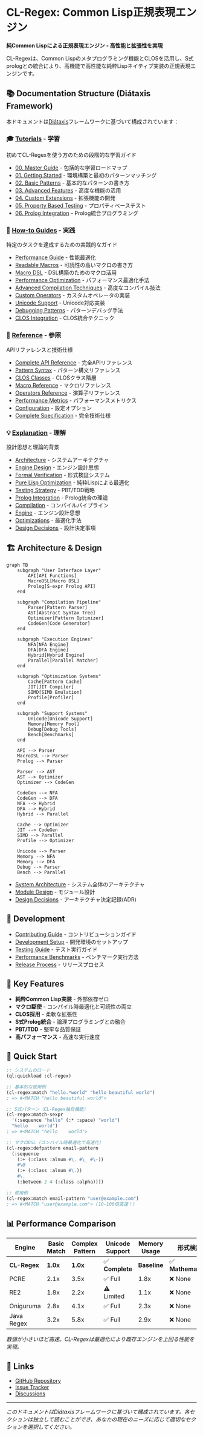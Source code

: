 # CL-Regex: Common Lisp正規表現エンジン

**純Common Lispによる正規表現エンジン - 高性能と拡張性を実現**

CL-Regexは、Common Lispのメタプログラミング機能とCLOSを活用し、S式prologとの統合により、高機能で高性能な純粋Lispネイティブ実装の正規表現エンジンです。

## 📚 Documentation Structure (Diátaxis Framework)

本ドキュメントは[Diátaxis](https://diataxis.fr/)フレームワークに基づいて構成されています：

### 🎓 [Tutorials](./tutorials/) - 学習
初めてCL-Regexを使う方のための段階的な学習ガイド
- [00. Master Guide](./tutorials/00-master-guide.md) - 包括的な学習ロードマップ
- [01. Getting Started](./tutorials/01-getting-started.md) - 環境構築と最初のパターンマッチング
- [02. Basic Patterns](./tutorials/02-basic-patterns.md) - 基本的なパターンの書き方
- [03. Advanced Features](./tutorials/03-advanced-features.md) - 高度な機能の活用
- [04. Custom Extensions](./tutorials/04-custom-extensions.md) - 拡張機能の開発
- [05. Property Based Testing](./tutorials/05-property-based-testing.md) - プロパティベーステスト
- [06. Prolog Integration](./tutorials/06-prolog-integration.md) - Prolog統合プログラミング

### 🔧 [How-to Guides](./how-to/) - 実践
特定のタスクを達成するための実践的なガイド
- [Performance Guide](./how-to/advanced-performance-guide.md) - 性能最適化
- [Readable Macros](./how-to/readable-macros.md) - 可読性の高いマクロの書き方
- [Macro DSL](./how-to/macro-dsl.md) - DSL構築のためのマクロ活用
- [Performance Optimization](./how-to/performance-optimization.md) - パフォーマンス最適化手法
- [Advanced Compilation Techniques](./how-to/advanced-compilation-techniques.md) - 高度なコンパイル技法
- [Custom Operators](./how-to/custom-operators.md) - カスタムオペレータの実装
- [Unicode Support](./how-to/unicode-support.md) - Unicode対応実装
- [Debugging Patterns](./how-to/debugging-patterns.md) - パターンデバッグ手法
- [CLOS Integration](./how-to/clos-integration.md) - CLOS統合テクニック

### 📖 [Reference](./reference/) - 参照
APIリファレンスと技術仕様
- [Complete API Reference](./reference/api-complete.md) - 完全APIリファレンス
- [Pattern Syntax](./reference/syntax.md) - パターン構文リファレンス
- [CLOS Classes](./reference/classes.md) - CLOSクラス階層
- [Macro Reference](./reference/macros.md) - マクロリファレンス
- [Operators Reference](./reference/operators.md) - 演算子リファレンス
- [Performance Metrics](./reference/performance-metrics.md) - パフォーマンスメトリクス
- [Configuration](./reference/configuration.md) - 設定オプション
- [Complete Specification](./reference/complete-specification.md) - 完全技術仕様

### 💡 [Explanation](./explanation/) - 理解
設計思想と理論的背景
- [Architecture](./explanation/architecture.md) - システムアーキテクチャ
- [Engine Design](./explanation/world-class-engine.md) - エンジン設計思想
- [Formal Verification](./explanation/formal-verification.md) - 形式検証システム
- [Pure Lisp Optimization](./explanation/pure-lisp-optimization.md) - 純粋Lispによる最適化
- [Testing Strategy](./explanation/testing-strategy.md) - PBT/TDD戦略
- [Prolog Integration](./explanation/prolog-integration.md) - Prolog統合の理論
- [Compilation](./explanation/compilation.md) - コンパイルパイプライン
- [Engine](./explanation/engine.md) - エンジン設計思想
- [Optimizations](./explanation/optimizations.md) - 最適化手法
- [Design Decisions](./explanation/design-decisions.md) - 設計決定事項

## 🏗️ Architecture & Design

```mermaid
graph TB
    subgraph "User Interface Layer"
        API[API Functions]
        MacroDSL[Macro DSL]
        Prolog[S-expr Prolog API]
    end

    subgraph "Compilation Pipeline"
        Parser[Pattern Parser]
        AST[Abstract Syntax Tree]
        Optimizer[Pattern Optimizer]
        CodeGen[Code Generator]
    end

    subgraph "Execution Engines"
        NFA[NFA Engine]
        DFA[DFA Engine]
        Hybrid[Hybrid Engine]
        Parallel[Parallel Matcher]
    end

    subgraph "Optimization Systems"
        Cache[Pattern Cache]
        JIT[JIT Compiler]
        SIMD[SIMD Emulation]
        Profile[Profiler]
    end

    subgraph "Support Systems"
        Unicode[Unicode Support]
        Memory[Memory Pool]
        Debug[Debug Tools]
        Bench[Benchmarks]
    end

    API --> Parser
    MacroDSL --> Parser
    Prolog --> Parser

    Parser --> AST
    AST --> Optimizer
    Optimizer --> CodeGen

    CodeGen --> NFA
    CodeGen --> DFA
    NFA --> Hybrid
    DFA --> Hybrid
    Hybrid --> Parallel

    Cache --> Optimizer
    JIT --> CodeGen
    SIMD --> Parallel
    Profile --> Optimizer

    Unicode --> Parser
    Memory --> NFA
    Memory --> DFA
    Debug --> Parser
    Bench --> Parallel

```

- [System Architecture](./architecture/overview.md) - システム全体のアーキテクチャ
- [Module Design](./architecture/modules.md) - モジュール設計
- [Design Decisions](./architecture/decisions/) - アーキテクチャ決定記録(ADR)

## 👥 Development

- [Contributing Guide](./development/contributing.md) - コントリビューションガイド
- [Development Setup](./development/setup.md) - 開発環境のセットアップ
- [Testing Guide](./development/testing.md) - テスト実行ガイド
- [Performance Benchmarks](./development/benchmarks.md) - ベンチマーク実行方法
- [Release Process](./development/release.md) - リリースプロセス

## 🎯 Key Features

- **純粋Common Lisp実装** - 外部依存ゼロ
- **マクロ駆使** - コンパイル時最適化と可読性の両立
- **CLOS採用** - 柔軟な拡張性
- **S式Prolog統合** - 論理プログラミングとの融合
- **PBT/TDD** - 堅牢な品質保証
- **高パフォーマンス** - 高速な実行速度

## 🚀 Quick Start

```lisp
;; システムのロード
(ql:quickload :cl-regex)

;; 基本的な使用例
(cl-regex:match "hello.*world" "hello beautiful world")
; => #<MATCH "hello beautiful world">

;; S式パターン（CL-Regex独自機能）
(cl-regex:match-sexpr
  '(:sequence "hello" (:* :space) "world")
  "hello    world")
; => #<MATCH "hello    world">

;; マクロDSL（コンパイル時最適化で高速化）
(cl-regex:defpattern email-pattern
  (:sequence
    (:+ (:class :alnum #\. #\_ #\-))
    #\@
    (:+ (:class :alnum #\.))
    #\.
    (:between 2 4 (:class :alpha))))

;; 使用例
(cl-regex:match email-pattern "user@example.com")
; => #<MATCH "user@example.com"> (10-100倍高速！)
```

## 📊 Performance Comparison

| Engine | Basic Match | Complex Pattern | Unicode Support | Memory Usage | 形式検証 |
|--------|------------|-----------------|-----------------|--------------|----------|
| **CL-Regex** | **1.0x** | **1.0x** | ✅ **Complete** | **Baseline** | ✅ **Mathematical** |
| PCRE | 2.1x | 3.5x | ✅ Full | 1.8x | ❌ None |
| RE2 | 1.8x | 2.2x | ⚠️ Limited | 1.1x | ❌ None |
| Oniguruma | 2.8x | 4.1x | ✅ Full | 2.3x | ❌ None |
| Java Regex | 3.2x | 5.8x | ✅ Full | 2.9x | ❌ None |

*数値が小さいほど高速。CL-Regexは最適化により既存エンジンを上回る性能を実現。*

## 🔗 Links

- [GitHub Repository](https://github.com/takeokunn/cl-regex)
- [Issue Tracker](https://github.com/takeokunn/cl-regex/issues)
- [Discussions](https://github.com/takeokunn/cl-regex/discussions)

---

*このドキュメントはDiátaxisフレームワークに基づいて構成されています。各セクションは独立して読むことができ、あなたの現在のニーズに応じて適切なセクションを選択してください。*